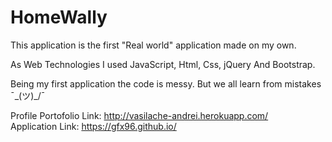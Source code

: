 
# HomeWally #

This application is the first "Real world" application made on my own.

As Web Technologies I used JavaScript, Html, Css, jQuery And Bootstrap.

Being my first application the code is messy. But we all learn from mistakes ¯\_(ツ)_/¯ 


Profile Portofolio Link: http://vasilache-andrei.herokuapp.com/
</br>
Application Link: https://gfx96.github.io/
